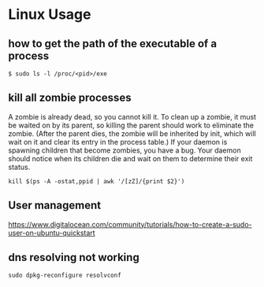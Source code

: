 # Linux Usage

## how to get the path of the executable of a process

```
$ sudo ls -l /proc/<pid>/exe
```

## kill all zombie processes

A zombie is already dead, so you cannot kill it. To clean up a zombie, it must be waited on by its parent, so killing the parent should work to eliminate the zombie. (After the parent dies, the zombie will be inherited by init, which will wait on it and clear its entry in the process table.) If your daemon is spawning children that become zombies, you have a bug. Your daemon should notice when its children die and wait on them to determine their exit status.

```
kill $(ps -A -ostat,ppid | awk '/[zZ]/{print $2}')
```



## User management

https://www.digitalocean.com/community/tutorials/how-to-create-a-sudo-user-on-ubuntu-quickstart



## dns resolving not working

```
sudo dpkg-reconfigure resolvconf
```